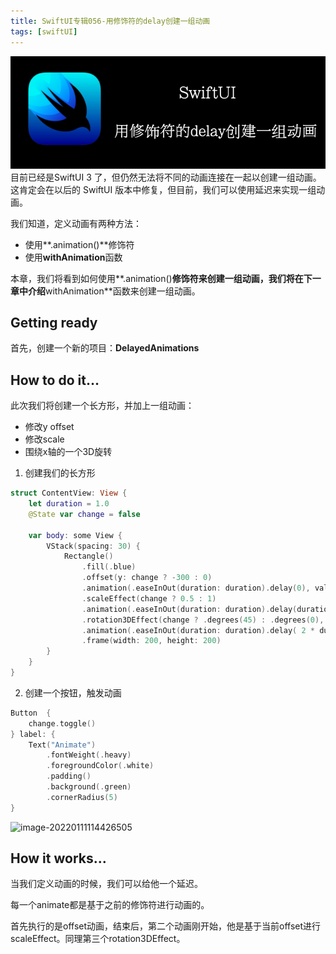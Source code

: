 ```yaml
---
title: SwiftUI专辑056-用修饰符的delay创建一组动画
tags: [swiftUI]
---
```

![headerimg](./Header.png)
目前已经是SwiftUI 3 了，但仍然无法将不同的动画连接在一起以创建一组动画。这肯定会在以后的 SwiftUI 版本中修复，但目前，我们可以使用延迟来实现一组动画。

我们知道，定义动画有两种方法：

- 使用**.animation()**修饰符
- 使用**withAnimation**函数

本章，我们将看到如何使用**.animation()**修饰符来创建一组动画，我们将在下一章中介绍**withAnimation**函数来创建一组动画。
<!--truncate-->
## Getting ready

首先，创建一个新的项目：**DelayedAnimations**

## How to do it…

此次我们将创建一个长方形，并加上一组动画：

- 修改y offset
- 修改scale
- 围绕x轴的一个3D旋转

1. 创建我们的长方形
```swift
struct ContentView: View {
    let duration = 1.0
    @State var change = false
    
    var body: some View {
        VStack(spacing: 30) {
            Rectangle()
                .fill(.blue)
                .offset(y: change ? -300 : 0)
                .animation(.easeInOut(duration: duration).delay(0), value: change)
                .scaleEffect(change ? 0.5 : 1)
                .animation(.easeInOut(duration: duration).delay(duration), value: change)
                .rotation3DEffect(change ? .degrees(45) : .degrees(0), axis: (x: 1, y: 0, z: 0))
                .animation(.easeInOut(duration: duration).delay( 2 * duration), value: change)
                .frame(width: 200, height: 200)
        }
    }
}
```

2. 创建一个按钮，触发动画
```swift
Button  {
    change.toggle()
} label: {
    Text("Animate")
        .fontWeight(.heavy)
        .foregroundColor(.white)
        .padding()
        .background(.green)
        .cornerRadius(5)
}
```

![image-20220111114426505](https://tva1.sinaimg.cn/large/008i3skNgy1gy9l40cqryj30bu0oumxd.jpg)

## How it works…

当我们定义动画的时候，我们可以给他一个延迟。

每一个animate都是基于之前的修饰符进行动画的。

首先执行的是offset动画，结束后，第二个动画刚开始，他是基于当前offset进行scaleEffect。同理第三个rotation3DEffect。
